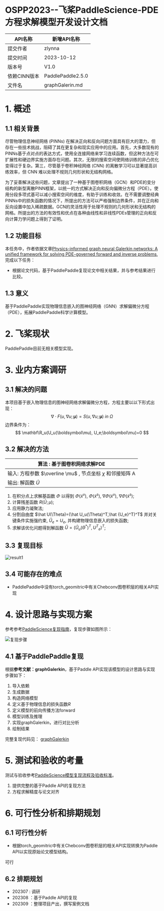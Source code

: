 # OSPP2023--飞桨PaddleScience-PDE方程求解模型开发设计文档
| API名称 | 新增API名称 |
| --- | --- |
| 提交作者 | zlynna |
| 提交时间 | 2023-10-12 |
| 版本号 | V1.0 |
| 依赖CINN版本 | PaddlePaddle2.5.0 |
| 文件名 | graphGalerin.md |
# 1. 概述
## 1.1 相关背景
尽管物理信息神经网络 (PINNs) 在解决正向和反向问题方面具有巨大的潜力，但存在一些技术挑战，阻碍了其在更复杂和现实应用中的应用。首先，大多数现有的PINNs基于点对点的表达方式，使用全连接网络来学习连续函数，但这种方法在可扩展性和硬边界实施方面存在问题。其次，无限的搜索空间使网络训练的非凸优化变得过于复杂。第三，尽管基于卷积神经网络 (CNN) 的离散学习可以显著提高训练效率，但 CNN 难以处理不规则几何形状和无结构网格。

为了妥善解决这些问题，文章提出了一种基于图卷积网络（GCN）和PDE的变分结构的新型离散PINN框架，以统一的方式解决正向和反向偏微分方程（PDE）。使用分段多项式基可以减小搜索空间的维度，有助于训练和收敛。在不需要调整经典PINNs中的损失函数的情况下，所提出的方法可以严格强制边界条件，并在正向和反向设置中加入稀疏数据。GCN的灵活性用于处理不规则的几何形状和无结构的网格。所提出的方法的有效性和优点在各种由线性和非线性PDEs管理的正向和反向计算力学问题上得到了证明。
## 1.2 功能目标
本任务中，作者依据文章[Physics-informed graph neural Galerkin networks: A unified framework for solving PDE-governed forward and inverse problems](https://www.sciencedirect.com/science/article/pii/S0045782521007076),完成以下任务：
- 根据论文代码，基于PaddlePaddle复现论文中相关结果，并与参考结果进行比较。
## 1.3 意义
基于PaddlePaddle实现物理信息嵌入的图神经网络（GNN）求解偏微分方程（PDE），拓展PaddlePaddle科学计算模型。
# 2. 飞桨现状
PaddlePaddle目前无相关模型实现。
# 3. 业内方案调研
## 3.1 解决的问题
本项目基于嵌入物理信息的图神经网络求解偏微分方程，方程主要以以下形式出现：
$$
\nabla \cdot F(u, \nabla u; \boldsymbol\mu) = S(u, \nabla u; \boldsymbol\mu) \: in \: \Omega 
$$
边界条件为：
$$
\mathbf\R_u(U_u(\boldsymbol\mu), U_e;\boldsymbol\mu)=0
$$
## 3.2 解决的方法
| 算法 : 基于图卷积网络求解PDE|
| ------|
|输入: 方程参数 $\overline \mu$ , 节点坐标 $\chi$ 和邻接矩阵 A|
|输出: 解函数 $\hat U$|
1. 在积分点上求解基函数 $\Phi$ 以得到 $\Phi(\widetilde x^v)$, $\Phi(\widetilde x^s)$, $\nabla \Phi(\widetilde x^v)$, $\nabla \Phi(\widetilde x^s)$;
2. 计算残差函数 $R(\widetilde U;\mu)$;
3. 应用静力凝聚法;
4. 分割自由度 $\hat U(\Theta)=(\hat U_u(\Theta)^T,\hat {U_e}^T)^T$ 并对关键条件实施强约束, $\hat U_e=U_e$, 并构建物理信息嵌入的损失函数;
5. 求解该优化问题得到解函数 $\hat U=(\hat U_u(\Theta^*)^T,{U^T}_e)^T$;
## 3.3 复现目标
![result1](https://github.com/zlynna/PaddleScience/blob/develop/jointContribution/graphGalerkin/rfcs/figs/fig1.png)
## 3.4 可能存在的难点
- PaddlePaddle中没有torch_geomitric中有关Chebconv图卷积层的相关API实现
# 4. 设计思路与实现方案
参考参考[PaddleScience复现指南](https://paddlescience-docs.readthedocs.io/zh/latest/zh/reproduction/#2)，复现步骤如图所示：

![复现步骤](https://paddlescience-docs.readthedocs.io/zh/latest/images/overview/reproduction_process.png)
## 4.1 基于PaddlePaddle复现
根据**参考文献：graphGalerkin**，基于Paddle API实现该模型的设计思路与实现步骤如下：
1. 导入依赖
2. 生成数据
3. 构造网络模型
5. 定义基于物理信息的损失函数$R$
6. 定义模型的前向传播方法forward
7. 模型训练及推理
8. 实现graphGalerkin，进行对比分析
9. 绘制结果


完整复现代码见：
[graphGalerkin](https://aistudio.baidu.com/projectdetail/6625305)

# 5. 测试和验收的考量
测试与验收参考[PaddleScience模型复现流程及验收标准](https://paddlescience-docs.readthedocs.io/zh/latest/zh/reproduction/)。

1. 提供完整的基于Paddle API的复现方法
2. 方程求解精度与论文对齐
# 6. 可行性分析和排期规划

## 6.1 可行性分析

- 根据torch_geomitric中有关Chebconv图卷积层的相关API实现转换为Paddle API以实现原始论文模型结构。

可行

## 6.2 排期规划

- 202307 : 调研
- 202308 ：基于Paddle API的复现
- 202309 ：整理项目产出，撰写案例文档
